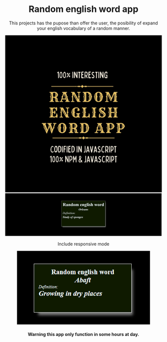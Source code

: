 <center><h1> Random english word app</h1><center>

This projects has the pupose than offer the user, the posibility of expand your english vocabulary of a random manner.

<img src="./Images/Cover.jpg">

<img src="./Images/app_2.jpg.png">

<p>Include responsive mode</p>

<img src="./Images/app.jpg.png">

<h4>Warning this app only function in some hours at day.<h4>
